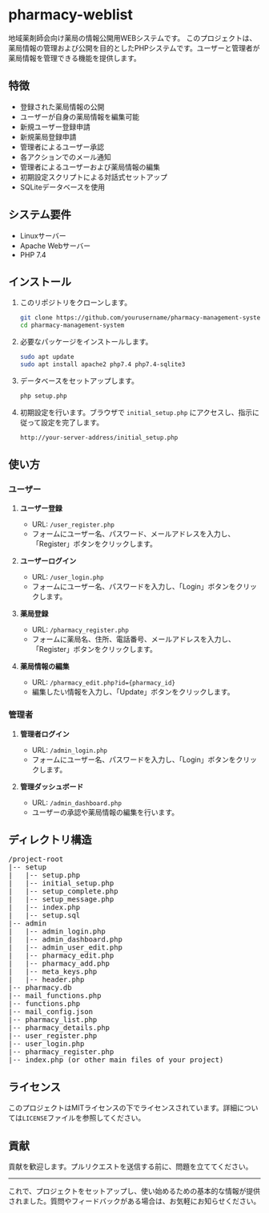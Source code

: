 # pharmacy-weblist
地域薬剤師会向け薬局の情報公開用WEBシステムです。
このプロジェクトは、薬局情報の管理および公開を目的としたPHPシステムです。ユーザーと管理者が薬局情報を管理できる機能を提供します。

## 特徴

- 登録された薬局情報の公開
- ユーザーが自身の薬局情報を編集可能
- 新規ユーザー登録申請
- 新規薬局登録申請
- 管理者によるユーザー承認
- 各アクションでのメール通知
- 管理者によるユーザーおよび薬局情報の編集
- 初期設定スクリプトによる対話式セットアップ
- SQLiteデータベースを使用

## システム要件

- Linuxサーバー
- Apache Webサーバー
- PHP 7.4

## インストール

1. このリポジトリをクローンします。

    ```sh
    git clone https://github.com/yourusername/pharmacy-management-system.git
    cd pharmacy-management-system
    ```

2. 必要なパッケージをインストールします。

    ```sh
    sudo apt update
    sudo apt install apache2 php7.4 php7.4-sqlite3
    ```

3. データベースをセットアップします。

    ```sh
    php setup.php
    ```

4. 初期設定を行います。ブラウザで `initial_setup.php` にアクセスし、指示に従って設定を完了します。

    ```sh
    http://your-server-address/initial_setup.php
    ```

## 使い方

### ユーザー

1. **ユーザー登録**

    - URL: `/user_register.php`
    - フォームにユーザー名、パスワード、メールアドレスを入力し、「Register」ボタンをクリックします。

2. **ユーザーログイン**

    - URL: `/user_login.php`
    - フォームにユーザー名、パスワードを入力し、「Login」ボタンをクリックします。

3. **薬局登録**

    - URL: `/pharmacy_register.php`
    - フォームに薬局名、住所、電話番号、メールアドレスを入力し、「Register」ボタンをクリックします。

4. **薬局情報の編集**

    - URL: `/pharmacy_edit.php?id={pharmacy_id}`
    - 編集したい情報を入力し、「Update」ボタンをクリックします。

### 管理者

1. **管理者ログイン**

    - URL: `/admin_login.php`
    - フォームにユーザー名、パスワードを入力し、「Login」ボタンをクリックします。

2. **管理ダッシュボード**

    - URL: `/admin_dashboard.php`
    - ユーザーの承認や薬局情報の編集を行います。

## ディレクトリ構造
<pre>
/project-root
|-- setup
|   |-- setup.php
|   |-- initial_setup.php
|   |-- setup_complete.php
|   |-- setup_message.php
|   |-- index.php
|   |-- setup.sql
|-- admin
|   |-- admin_login.php
|   |-- admin_dashboard.php
|   |-- admin_user_edit.php
|   |-- pharmacy_edit.php
|   |-- pharmacy_add.php
|   |-- meta_keys.php
|   |-- header.php
|-- pharmacy.db
|-- mail_functions.php
|-- functions.php
|-- mail_config.json
|-- pharmacy_list.php
|-- pharmacy_details.php
|-- user_register.php
|-- user_login.php
|-- pharmacy_register.php
|-- index.php (or other main files of your project)
</pre>

## ライセンス

このプロジェクトはMITライセンスの下でライセンスされています。詳細については`LICENSE`ファイルを参照してください。

## 貢献

貢献を歓迎します。プルリクエストを送信する前に、問題を立ててください。

---

これで、プロジェクトをセットアップし、使い始めるための基本的な情報が提供されました。質問やフィードバックがある場合は、お気軽にお知らせください。
